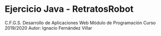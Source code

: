 # Ejercicio Java - RetratosRobot
C.F.G.S. Desarrollo de Aplicaciones Web
Módulo de Programación Curso 2019/2020
Autor: Ignacio Fernández Villar

